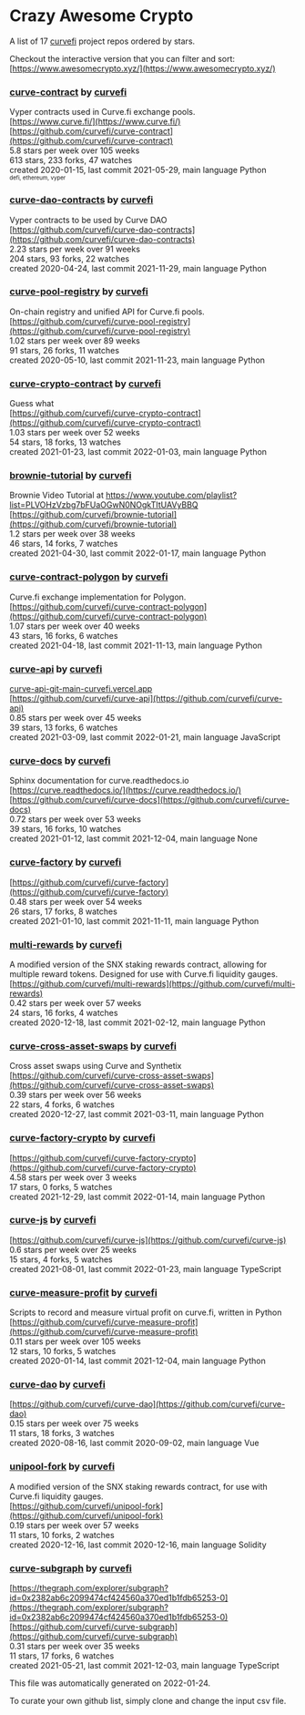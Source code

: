 # Crazy Awesome Crypto
A list of 17 [curvefi](https://github.com/curvefi) project repos ordered by stars.  

Checkout the interactive version that you can filter and sort: 
[https://www.awesomecrypto.xyz/](https://www.awesomecrypto.xyz/)  


### [curve-contract](https://github.com/curvefi/curve-contract) by [curvefi](https://github.com/curvefi)  
Vyper contracts used in Curve.fi exchange pools.  
[https://www.curve.fi/](https://www.curve.fi/)  
[https://github.com/curvefi/curve-contract](https://github.com/curvefi/curve-contract)  
5.8 stars per week over 105 weeks  
613 stars, 233 forks, 47 watches  
created 2020-01-15, last commit 2021-05-29, main language Python  
<sub><sup>defi, ethereum, vyper</sup></sub>


### [curve-dao-contracts](https://github.com/curvefi/curve-dao-contracts) by [curvefi](https://github.com/curvefi)  
Vyper contracts to be used by Curve DAO  
[https://github.com/curvefi/curve-dao-contracts](https://github.com/curvefi/curve-dao-contracts)  
2.23 stars per week over 91 weeks  
204 stars, 93 forks, 22 watches  
created 2020-04-24, last commit 2021-11-29, main language Python  


### [curve-pool-registry](https://github.com/curvefi/curve-pool-registry) by [curvefi](https://github.com/curvefi)  
On-chain registry and unified API for Curve.fi pools.  
[https://github.com/curvefi/curve-pool-registry](https://github.com/curvefi/curve-pool-registry)  
1.02 stars per week over 89 weeks  
91 stars, 26 forks, 11 watches  
created 2020-05-10, last commit 2021-11-23, main language Python  


### [curve-crypto-contract](https://github.com/curvefi/curve-crypto-contract) by [curvefi](https://github.com/curvefi)  
Guess what  
[https://github.com/curvefi/curve-crypto-contract](https://github.com/curvefi/curve-crypto-contract)  
1.03 stars per week over 52 weeks  
54 stars, 18 forks, 13 watches  
created 2021-01-23, last commit 2022-01-03, main language Python  


### [brownie-tutorial](https://github.com/curvefi/brownie-tutorial) by [curvefi](https://github.com/curvefi)  
Brownie Video Tutorial at https://www.youtube.com/playlist?list=PLVOHzVzbg7bFUaOGwN0NOgkTItUAVyBBQ  
[https://github.com/curvefi/brownie-tutorial](https://github.com/curvefi/brownie-tutorial)  
1.2 stars per week over 38 weeks  
46 stars, 14 forks, 7 watches  
created 2021-04-30, last commit 2022-01-17, main language Python  


### [curve-contract-polygon](https://github.com/curvefi/curve-contract-polygon) by [curvefi](https://github.com/curvefi)  
Curve.fi exchange implementation for Polygon.  
[https://github.com/curvefi/curve-contract-polygon](https://github.com/curvefi/curve-contract-polygon)  
1.07 stars per week over 40 weeks  
43 stars, 16 forks, 6 watches  
created 2021-04-18, last commit 2021-11-13, main language Python  


### [curve-api](https://github.com/curvefi/curve-api) by [curvefi](https://github.com/curvefi)  
  
[curve-api-git-main-curvefi.vercel.app](curve-api-git-main-curvefi.vercel.app)  
[https://github.com/curvefi/curve-api](https://github.com/curvefi/curve-api)  
0.85 stars per week over 45 weeks  
39 stars, 13 forks, 6 watches  
created 2021-03-09, last commit 2022-01-21, main language JavaScript  


### [curve-docs](https://github.com/curvefi/curve-docs) by [curvefi](https://github.com/curvefi)  
Sphinx documentation for curve.readthedocs.io  
[https://curve.readthedocs.io/](https://curve.readthedocs.io/)  
[https://github.com/curvefi/curve-docs](https://github.com/curvefi/curve-docs)  
0.72 stars per week over 53 weeks  
39 stars, 16 forks, 10 watches  
created 2021-01-12, last commit 2021-12-04, main language None  


### [curve-factory](https://github.com/curvefi/curve-factory) by [curvefi](https://github.com/curvefi)  
  
[https://github.com/curvefi/curve-factory](https://github.com/curvefi/curve-factory)  
0.48 stars per week over 54 weeks  
26 stars, 17 forks, 8 watches  
created 2021-01-10, last commit 2021-11-11, main language Python  


### [multi-rewards](https://github.com/curvefi/multi-rewards) by [curvefi](https://github.com/curvefi)  
A modified version of the SNX staking rewards contract, allowing for multiple reward tokens. Designed for use with Curve.fi liquidity gauges.  
[https://github.com/curvefi/multi-rewards](https://github.com/curvefi/multi-rewards)  
0.42 stars per week over 57 weeks  
24 stars, 16 forks, 4 watches  
created 2020-12-18, last commit 2021-02-12, main language Python  


### [curve-cross-asset-swaps](https://github.com/curvefi/curve-cross-asset-swaps) by [curvefi](https://github.com/curvefi)  
Cross asset swaps using Curve and Synthetix  
[https://github.com/curvefi/curve-cross-asset-swaps](https://github.com/curvefi/curve-cross-asset-swaps)  
0.39 stars per week over 56 weeks  
22 stars, 4 forks, 6 watches  
created 2020-12-27, last commit 2021-03-11, main language Python  


### [curve-factory-crypto](https://github.com/curvefi/curve-factory-crypto) by [curvefi](https://github.com/curvefi)  
  
[https://github.com/curvefi/curve-factory-crypto](https://github.com/curvefi/curve-factory-crypto)  
4.58 stars per week over 3 weeks  
17 stars, 0 forks, 5 watches  
created 2021-12-29, last commit 2022-01-14, main language Python  


### [curve-js](https://github.com/curvefi/curve-js) by [curvefi](https://github.com/curvefi)  
  
[https://github.com/curvefi/curve-js](https://github.com/curvefi/curve-js)  
0.6 stars per week over 25 weeks  
15 stars, 4 forks, 5 watches  
created 2021-08-01, last commit 2022-01-23, main language TypeScript  


### [curve-measure-profit](https://github.com/curvefi/curve-measure-profit) by [curvefi](https://github.com/curvefi)  
Scripts to record and measure virtual profit on curve.fi, written in Python  
[https://github.com/curvefi/curve-measure-profit](https://github.com/curvefi/curve-measure-profit)  
0.11 stars per week over 105 weeks  
12 stars, 10 forks, 5 watches  
created 2020-01-14, last commit 2021-12-04, main language Python  


### [curve-dao](https://github.com/curvefi/curve-dao) by [curvefi](https://github.com/curvefi)  
  
[https://github.com/curvefi/curve-dao](https://github.com/curvefi/curve-dao)  
0.15 stars per week over 75 weeks  
11 stars, 18 forks, 3 watches  
created 2020-08-16, last commit 2020-09-02, main language Vue  


### [unipool-fork](https://github.com/curvefi/unipool-fork) by [curvefi](https://github.com/curvefi)  
A modified version of the SNX staking rewards contract, for use with Curve.fi liquidity gauges.  
[https://github.com/curvefi/unipool-fork](https://github.com/curvefi/unipool-fork)  
0.19 stars per week over 57 weeks  
11 stars, 10 forks, 2 watches  
created 2020-12-16, last commit 2020-12-16, main language Solidity  


### [curve-subgraph](https://github.com/curvefi/curve-subgraph) by [curvefi](https://github.com/curvefi)  
  
[https://thegraph.com/explorer/subgraph?id=0x2382ab6c2099474cf424560a370ed1b1fdb65253-0](https://thegraph.com/explorer/subgraph?id=0x2382ab6c2099474cf424560a370ed1b1fdb65253-0)  
[https://github.com/curvefi/curve-subgraph](https://github.com/curvefi/curve-subgraph)  
0.31 stars per week over 35 weeks  
11 stars, 17 forks, 6 watches  
created 2021-05-21, last commit 2021-12-03, main language TypeScript  


This file was automatically generated on 2022-01-24.  

To curate your own github list, simply clone and change the input csv file.  